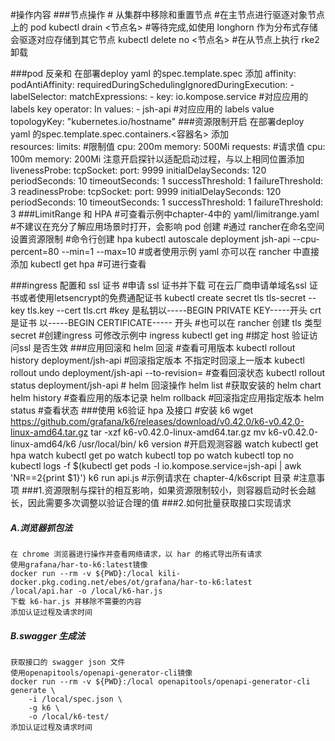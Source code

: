 #操作内容
###节点操作
    # 从集群中移除和重置节点
    #在主节点进行驱逐对象节点上的 pod
    kubectl drain <节点名> #等待完成,如使用 longhorn 作为分布式存储会驱逐对应存储到其它节点
    kubectl delete no <节点名>
    #在从节点上执行 rke2卸载
    
###pod 反亲和
    在部署deploy yaml 的spec.template.spec 添加
          affinity:
            podAntiAffinity:
              requiredDuringSchedulingIgnoredDuringExecution:
                - labelSelector:
                    matchExpressions:
                      - key: io.kompose.service #对应应用的 labels key
                        operator: In
                        values:
                          - jsh-api  #对应应用的 labels value
                  topologyKey: "kubernetes.io/hostname"
###资源限制开启
    在部署deploy yaml 的spec.template.spec.containers.<容器名> 添加  
        resources:
          limits:   #限制值
            cpu: 200m
            memory: 500Mi
          requests:  #请求值
            cpu: 100m
            memory: 200Mi
    注意开启探针以适配启动过程，与以上相同位置添加
        livenessProbe:
          tcpSocket:
            port: 9999
          initialDelaySeconds: 120
          periodSeconds: 10
          timeoutSeconds: 1
          successThreshold: 1
          failureThreshold: 3
        readinessProbe:
          tcpSocket:
            port: 9999
          initialDelaySeconds: 120
          periodSeconds: 10
          timeoutSeconds: 1
          successThreshold: 1
          failureThreshold: 3
###LimitRange 和 HPA
    #可查看示例中chapter-4中的 yaml/limitrange.yaml #不建议在充分了解应用场景时打开，会影响 pod 创建
    #通过 rancher在命名空间设置资源限制
    #命令行创建 hpa
    kubectl autoscale deployment jsh-api --cpu-percent=80 --min=1 --max=10
    #或者使用示例 yaml 亦可以在 rancher 中直接添加
    kubectl get hpa #可进行查看
    
###ingress 配置和 ssl 证书
    #申请 ssl 证书并下载 可在云厂商申请单域名ssl 证书或者使用letsencrypt的免费通配证书
    kubectl create secret tls tls-secret --key tls.key --cert tls.crt  #key 是私钥以-----BEGIN PRIVATE KEY-----开头  crt 是证书 以-----BEGIN CERTIFICATE----- 开头
    #也可以在 rancher 创建 tls 类型 secret
    #创建ingress 可修改示例中 ingress
    kubectl get ing
    #绑定 host 验证访问ssl 是否生效
###应用回滚和 helm 回滚
    #查看可用版本
    kubectl rollout history deployment/jsh-api
    #回滚指定版本 不指定时回滚上一版本
    kubectl rollout undo deployment/jsh-api --to-revision=<revision-number>
    #查看回滚状态
    kubectl rollout status deployment/jsh-api 
    # helm 回滚操作
    helm list #获取安装的 helm chart
    helm history <release-name> #查看应用的版本记录
    helm rollback <release-name> <revision-number> #回滚指定应用指定版本
    helm status <release-name> #查看状态
###使用 k6验证 hpa 及接口
    #安装 k6
    wget https://github.com/grafana/k6/releases/download/v0.42.0/k6-v0.42.0-linux-amd64.tar.gz
    tar -xzf  k6-v0.42.0-linux-amd64.tar.gz
    mv k6-v0.42.0-linux-amd64/k6 /usr/local/bin/
    k6 version
    #开启观测容器
    watch kubectl get hpa
    watch kubectl get po
    watch kubectl top po
    watch kubectl top no
    kubectl logs -f $(kubectl get pods -l io.kompose.service=jsh-api | awk 'NR==2{print $1}')
    k6 run api.js #示例请求在 chapter-4/k6script 目录
#注意事项
###1.资源限制与探针的相互影响，如果资源限制较小，则容器启动时长会越长，因此需要多次调整以验证合理的值
###2.如何批量获取接口实现请求
##### A.浏览器抓包法
    在 chrome 浏览器进行操作并查看网络请求，以 har 的格式导出所有请求
    使用grafana/har-to-k6:latest镜像
    docker run --rm -v ${PWD}:/local kili-docker.pkg.coding.net/ebes/ot/grafana/har-to-k6:latest   /local/api.har -o /local/k6-har.js
    下载 k6-har.js 并移除不需要的内容
    添加认证过程及请求时间
##### B.swagger 生成法
    获取接口的 swagger json 文件
    使用openapitools/openapi-generator-cli镜像
    docker run --rm -v ${PWD}:/local openapitools/openapi-generator-cli generate \
        -i /local/spec.json \
        -g k6 \
        -o /local/k6-test/
    添加认证过程及请求时间

